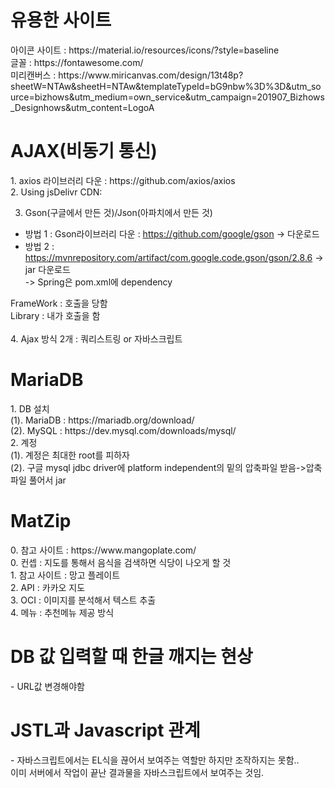 <h1>유용한 사이트</h1>
아이콘 사이트 : https://material.io/resources/icons/?style=baseline<br>
글꼴 : https://fontawesome.com/<br>
미리캔버스 : https://www.miricanvas.com/design/13t48p?sheetW=NTAw&sheetH=NTAw&templateTypeId=bG9nbw%3D%3D&utm_source=bizhows&utm_medium=own_service&utm_campaign=201907_Bizhows_Designhows&utm_content=LogoA

<h1>AJAX(비동기 통신)</h1>
1. axios 라이브러리 다운 : https://github.com/axios/axios<br>
2. Using jsDelivr CDN: <script src="https://cdn.jsdelivr.net/npm/axios/dist/axios.min.js"></script><br>

3. Gson(구글에서 만든 것)/Json(아파치에서 만든 것)
- 방법 1 : Gson라이브러리 다운 : https://github.com/google/gson -> 다운로드<br>
- 방법 2 : https://mvnrepository.com/artifact/com.google.code.gson/gson/2.8.6 -> jar 다운로드<br>
-> Spring은 pom.xml에 dependency<br>

FrameWork : 호출을 당함<br>
Library : 내가 호출을 함<br>
<br>
4.  Ajax 방식 2개 : 쿼리스트링 or 자바스크립트 <br>

<h1>MariaDB</h1>
1. DB 설치<br>
  (1). MariaDB : https://mariadb.org/download/<br>
  (2). MySQL : https://dev.mysql.com/downloads/mysql/<br>
2. 계정<br>
  (1). 계정은 최대한 root를 피하자<br>
  (2). 구글 mysql jdbc driver에 platform independent의 밑의 압축파일 받음->압축파일 풀어서 jar<br>


<h1>MatZip</h1>
0. 참고 사이트 : https://www.mangoplate.com/<br>
0. 컨셉 : 지도를 통해서 음식을 검색하면 식당이 나오게 할 것<br>
1. 참고 사이트 : 망고 플레이트<br>
2. API : 카카오 지도<br>
3. OCI : 이미지를 분석해서 텍스트 추출<br>
4. 메뉴 : 추천메뉴 제공 방식<br>

<h1>DB 값 입력할 때 한글 깨지는 현상</h1>
- URL값 변경해야함<br>

<h1>JSTL과 Javascript 관계</h1>
-  자바스크립트에서는 EL식을 끊어서 보여주는 역할만 하지만 조작하지는 못함..<br>
이미 서버에서 작업이 끝난 결과물을 자바스크립트에서 보여주는 것임.<br>
